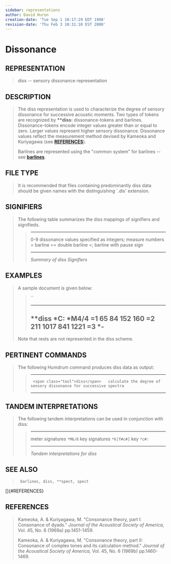 ```yaml
---
sidebar: representations
author: David Huron
creation-date: 'Tue Sep 1 10:17:29 EDT 1998'
revision-date: 'Thu Feb 3 10:31:10 EST 2000'
---
```



Dissonance
=====================================

## REPRESENTATION ##

> <span class="rep">diss</span> \-- sensory dissonance representation

## DESCRIPTION ##

> The <span class="rep">diss</span> representation is used to characterize the degree of
> sensory dissonance for successive acoustic moments. Two types of
> tokens are recognized by **\*\*diss:** dissonance-tokens and barlines.
> Dissonance-tokens encode integer values greater than or equal to zero.
> Larger values represent higher sensory dissonance. Dissonance values
> reflect the measurement method devised by Kameoka and Kuriyagawa (see
> [**REFERENCES**](#REFERENCES)).
>
> Barlines are represented using the \"common system\" for barlines \--
> see [**barlines**](barlines.rep.html).

## FILE TYPE ##

> It is recommended that files containing predominantly <span class="rep">diss</span> data
> should be given names with the distinguishing \`.dis\' extension.

## SIGNIFIERS ##

> The following table summarizes the <span class="rep">diss</span> mappings of signifiers
> and signifieds.
>
> >   ----- ------------------------------------------
> >   0-9   dissonance values specified as integers;
> >         measure numbers
> >   =     barline
> >   ==    double barline
> >   =;    barline with pause sign
> >   ----- ------------------------------------------
> >
> > *Summary of <span class="rep">diss</span> Signifiers*

## EXAMPLES ##

> A sample document is given below:
>
> > ``
> >
> >   ----------
> >   \*\*diss
> >   \*C:
> >   \*M4/4
> >   =1
> >   65
> >   84
> >   152
> >   160
> >   =2
> >   211
> >   1017
> >   841
> >   1221
> >   =3
> >   \*-
> >   ----------
> >
> Note that rests are not represented in the <span class="rep">diss</span> scheme.

## PERTINENT COMMANDS ##

> The following Humdrum command produces <span class="rep">diss</span> data as output:
>
> >   -- ----------------------------------- -------------------------------------------------------------------
> >                                          
> >      <span class="tool">diss</span>   calculate the degree of sensory dissonance for successive spectra
> >   -- ----------------------------------- -------------------------------------------------------------------
> >
## TANDEM INTERPRETATIONS ##

> The following tandem interpretations can be used in conjunction with
> <span class="rep">diss</span>:
>
> >   ------------------ ------------
> >   meter signatures   `*M6/8`
> >   key signatures     `*k[f#c#]`
> >   key                `*c#:`
> >   ------------------ ------------
> >
> > *Tandem interpretations for <span class="rep">diss</span>*

## SEE ALSO ##

> ` barlines, diss, **spect, spect`

[]{#REFERENCES}

## REFERENCES ##

> Kameoka, A. & Kuriyagawa, M. \"Consonance theory, part I: Consonance
> of dyads.\" *Journal of the Acoustical Society of America,* Vol. 45,
> No. 6 (1969a) pp.1451-1459.
>
> Kameoka, A. & Kuriyagawa, M. \"Consonance theory, part II: Consonance
> of complex tones and its calculation method.\" *Journal of the
> Acoustical Society of America,* Vol. 45, No. 6 (1969b) pp.1460-1469.

